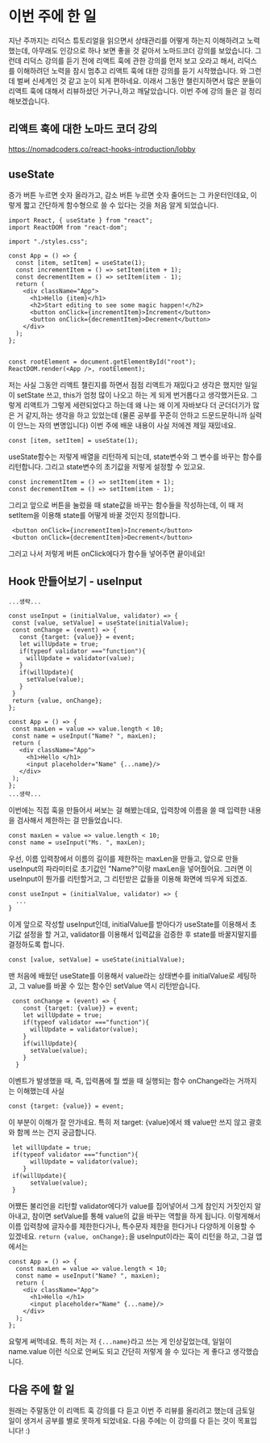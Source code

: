 # 이번 주에 한 일
지난 주까지는 리덕스 튜토리얼을 읽으면서 상태관리를 어떻게 하는지 이해하려고 노력했는데, 아무래도 인강으로 하나 보면 좋을 것 같아서 노마드코더 강의를 보았습니다.
그런데 리덕스 강의를 듣기 전에 리액트 훅에 관한 강의를 먼저 보고 오라고 해서, 리덕스를 이해하려던 노력을 잠시 멈추고 리액트 훅에 대한 강의를 듣기 시작했습니다. 
와 그런데 벌써 신세계인 것 같고 눈이 되게 편하네요. 이래서 그동안 챌린지하면서 많은 분들이 리액트 훅에 대해서 리뷰하셨던 거구나,하고 깨달았습니다. 이번 주에 강의 들은 걸 정리해보겠습니다.

## 리액트 훅에 대한 노마드 코더 강의
https://nomadcoders.co/react-hooks-introduction/lobby

## useState
증가 버튼 누르면 숫자 올라가고, 감소 버튼 누르면 숫자 줄어드는 그 카운터인데요, 이렇게 짧고 간단하게 함수형으로 쓸 수 있다는 것을 처음 알게 되었습니다. 
```
import React, { useState } from "react";
import ReactDOM from "react-dom";

import "./styles.css";

const App = () => {
  const [item, setItem] = useState(1);
  const incrementItem = () => setItem(item + 1);
  const decrementItem = () => setItem(item - 1);
  return (
    <div className="App">
      <h1>Hello {item}</h1>
      <h2>Start editing to see some magic happen!</h2>
      <button onClick={incrementItem}>Increment</button>
      <button onClick={decrementItem}>Decrement</button>
    </div>
  );
};


const rootElement = document.getElementById("root");
ReactDOM.render(<App />, rootElement);
```
저는 사실 그동안 리액트 챌린지를 하면서 점점 리액트가 재밌다고 생각은 했지만 일일이 setState 쓰고, this가 엄청 많이 나오고 하는 게 되게 번거롭다고 생각했거든요. 
그렇게 리액트가 그렇게 세련되었다고 하는데 왜 나는 왜 이게 자바보다 더 군더더기가 많은 거 같지,하는 생각을 하고 있었는데 (물론 공부를 꾸준히 안하고 드문드문하니까 실력이 안느는 자의 변명입니다) 
이번 주에 배운 내용이 사실 저에겐 제일 재밌네요.

```
const [item, setItem] = useState(1);
```
useState함수는 저렇게 배열을 리턴하게 되는데, state변수와 그 변수를 바꾸는 함수를 리턴합니다. 그리고 state변수의 초기값을 저렇게 설정할 수 있고요. 

```
const incrementItem = () => setItem(item + 1);
const decrementItem = () => setItem(item - 1);
```
그리고 앞으로 버튼을 눌렀을 때 state값을 바꾸는 함수들을 작성하는데, 이 때 저 setItem을 이용해 state를 어떻게 바꿀 것인지 정의합니다.
```
 <button onClick={incrementItem}>Increment</button>
 <button onClick={decrementItem}>Decrement</button>
 ```
 그러고 나서 저렇게 버튼 onClick에다가 함수들 넣어주면 끝이네요! 
 
 ## Hook 만들어보기 - useInput
 ```
...생략...

const useInput = (initialValue, validator) => {
  const [value, setValue] = useState(initialValue);
  const onChange = (event) => {
    const {target: {value}} = event;    
    let willUpdate = true;
    if(typeof validator ==="function"){
      willUpdate = validator(value);
    }
    if(willUpdate){
      setValue(value);
    }
  }  
  return {value, onChange};
};

const App = () => {
  const maxLen = value => value.length < 10;
  const name = useInput("Name? ", maxLen);
  return (
    <div className="App">
      <h1>Hello </h1>
      <input placeholder="Name" {...name}/>
    </div>
  );
};
...생략...
```
이번에는 직접 훅을 만들어서 써보는 걸 해봤는데요, 입력창에 이름을 쓸 때 입력한 내용을 검사해서 제한하는 걸 만들었습니다.
```
const maxLen = value => value.length < 10;
const name = useInput("Ms. ", maxLen);
```
우선, 이름 입력창에서 이름의 길이를 제한하는 maxLen을 만들고, 앞으로 만들 useInput의 파라미터로 초기값인 "Name?"이랑 maxLen을 넣어줬어요.
그러면 이 useInput이 뭔가를 리턴할거고, 그 리턴받은 값들을 이용해 화면에 띄우게 되겠죠. 
```
const useInput = (initialValue, validator) => { 
  ...
}
```
이게 앞으로 작성할 useInput인데, initialValue를 받아다가 useState를 이용해서 초기값 설정을 할 거고, validator를 이용해서 입력값을 검증한 후 state를 바꿀지말지를 결정하도록 합니다.
```
const [value, setValue] = useState(initialValue);
```
맨 처음에 배웠던 useState를 이용해서 value라는 상태변수를 initialValue로 세팅하고, 그 value를 바꿀 수 있는 함수인 setValue 역시 리턴받습니다.
```
 const onChange = (event) => {
    const {target: {value}} = event;    
    let willUpdate = true;
    if(typeof validator ==="function"){
      willUpdate = validator(value);
    }
    if(willUpdate){
      setValue(value);
    }
  }  
```
이벤트가 발생했을 때, 즉, 입력폼에 뭘 썼을 때 실행되는 함수 onChange라는 거까지는 이해했는데 사실 
```
const {target: {value}} = event;  
```
이 부분이 이해가 잘 안가네요. 특히 저 target: {value}에서 왜 value만 쓰지 않고 괄호와 함께 쓰는 건지 궁금합니다. 
```
 let willUpdate = true;
 if(typeof validator ==="function"){
      willUpdate = validator(value);
    }
 if(willUpdate){
      setValue(value);
 }
```
어쨌든 불리언을 리턴할 validator에다가 value를 집어넣어서 그게 참인지 거짓인지 알아내고, 참이면 setValue를 통해 value의 값을 바꾸는 역할을 하게 됩니다. 
이렇게해서 이름 입력창에 글자수를 제한한다거나, 특수문자 제한을 한다거나 다양하게 이용할 수 있겠네요. 
`return {value, onChange};`을 useInput이라는 훅이 리턴을 하고, 그걸 앱에서는 
```
const App = () => {
  const maxLen = value => value.length < 10;
  const name = useInput("Name? ", maxLen);
  return (
    <div className="App">
      <h1>Hello </h1>
      <input placeholder="Name" {...name}/>
    </div>
  );
};
```
요렇게 써먹네요. 특히 저는 저 `{...name}`라고 쓰는 게 인상깊었는데, 일일이 name.value 이런 식으로 안써도 되고 간단히 저렇게 쓸 수 있다는 게 좋다고 생각했습니다. 

## 다음 주에 할 일
원래는 주말동안 이 리액트 훅 강의를 다 듣고 이번 주 리뷰를 올리려고 했는데 금토일 일이 생겨서 공부를 별로 못하게 되었네요.
다음 주에는 이 강의를 다 듣는 것이 목표입니다! :)
